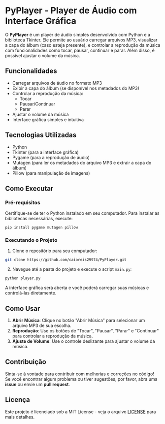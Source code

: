 
# PyPlayer - Player de Áudio com Interface Gráfica

O **PyPlayer** é um player de áudio simples desenvolvido com Python e a biblioteca Tkinter. Ele permite ao usuário carregar arquivos MP3, visualizar a capa do álbum (caso esteja presente), e controlar a reprodução da música com funcionalidades como tocar, pausar, continuar e parar. Além disso, é possível ajustar o volume da música.

## Funcionalidades

- Carregar arquivos de áudio no formato MP3
- Exibir a capa do álbum (se disponível nos metadados do MP3)
- Controlar a reprodução da música:
  - Tocar
  - Pausar/Continuar
  - Parar
- Ajustar o volume da música
- Interface gráfica simples e intuitiva

## Tecnologias Utilizadas

- Python
- Tkinter (para a interface gráfica)
- Pygame (para a reprodução de áudio)
- Mutagen (para ler os metadados do arquivo MP3 e extrair a capa do álbum)
- Pillow (para manipulação de imagens)

## Como Executar

### Pré-requisitos

Certifique-se de ter o Python instalado em seu computador. Para instalar as bibliotecas necessárias, execute:

```bash
pip install pygame mutagen pillow
```

### Executando o Projeto

1. Clone o repositório para seu computador:

```bash
git clone https://github.com/caioreis29974/PyPlayer.git
```

2. Navegue até a pasta do projeto e execute o script `main.py`:

```bash
python player.py
```

A interface gráfica será aberta e você poderá carregar suas músicas e controlá-las diretamente.

## Como Usar

1. **Abrir Música**: Clique no botão "Abrir Música" para selecionar um arquivo MP3 de sua escolha.
2. **Reprodução**: Use os botões de "Tocar", "Pausar", "Parar" e "Continuar" para controlar a reprodução da música.
3. **Ajuste de Volume**: Use o controle deslizante para ajustar o volume da música.

## Contribuição

Sinta-se à vontade para contribuir com melhorias e correções no código! Se você encontrar algum problema ou tiver sugestões, por favor, abra uma **issue** ou envie um **pull request**.

## Licença

Este projeto é licenciado sob a MIT License - veja o arquivo [LICENSE](LICENSE) para mais detalhes.
